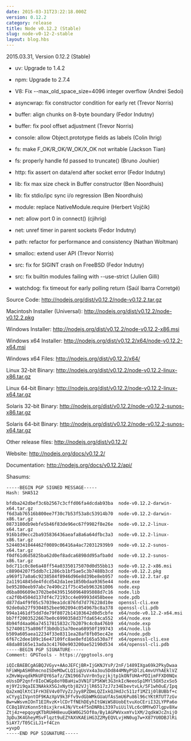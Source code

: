 ```yaml
---
date: 2015-03-31T23:22:18.000Z
version: 0.12.2
category: release
title: Node v0.12.2 (Stable)
slug: node-v0-12-2-stable
layout: blog.hbs
---
```


2015.03.31, Version 0.12.2 (Stable)

* uv: Upgrade to 1.4.2

* npm: Upgrade to 2.7.4

* V8: Fix --max_old_space_size=4096 integer overflow (Andrei Sedoi)

* asyncwrap: fix constructor condition for early ret (Trevor Norris)

* buffer: align chunks on 8-byte boundary (Fedor Indutny)

* buffer: fix pool offset adjustment (Trevor Norris)

* console: allow Object.prototype fields as labels (Colin Ihrig)

* fs: make F_OK/R_OK/W_OK/X_OK not writable (Jackson Tian)

* fs: properly handle fd passed to truncate() (Bruno Jouhier)

* http: fix assert on data/end after socket error (Fedor Indutny)

* lib: fix max size check in Buffer constructor (Ben Noordhuis)

* lib: fix stdio/ipc sync i/o regression (Ben Noordhuis)

* module: replace NativeModule.require (Herbert Vojčík)

* net: allow port 0 in connect() (cjihrig)

* net: unref timer in parent sockets (Fedor Indutny)

* path: refactor for performance and consistency (Nathan Woltman)

* smalloc: extend user API (Trevor Norris)

* src: fix for SIGINT crash on FreeBSD (Fedor Indutny)

* src: fix builtin modules failing with --use-strict (Julien Gilli)

* watchdog: fix timeout for early polling return (Saúl Ibarra Corretgé)


Source Code: http://nodejs.org/dist/v0.12.2/node-v0.12.2.tar.gz

Macintosh Installer (Universal): http://nodejs.org/dist/v0.12.2/node-v0.12.2.pkg

Windows Installer: http://nodejs.org/dist/v0.12.2/node-v0.12.2-x86.msi

Windows x64 Installer: http://nodejs.org/dist/v0.12.2/x64/node-v0.12.2-x64.msi

Windows x64 Files: http://nodejs.org/dist/v0.12.2/x64/

Linux 32-bit Binary: http://nodejs.org/dist/v0.12.2/node-v0.12.2-linux-x86.tar.gz

Linux 64-bit Binary: http://nodejs.org/dist/v0.12.2/node-v0.12.2-linux-x64.tar.gz

Solaris 32-bit Binary: http://nodejs.org/dist/v0.12.2/node-v0.12.2-sunos-x86.tar.gz

Solaris 64-bit Binary: http://nodejs.org/dist/v0.12.2/node-v0.12.2-sunos-x64.tar.gz

Other release files: http://nodejs.org/dist/v0.12.2/

Website: http://nodejs.org/docs/v0.12.2/

Documentation: http://nodejs.org/docs/v0.12.2/api/

Shasums:
```
-----BEGIN PGP SIGNED MESSAGE-----
Hash: SHA512

bfdba242dbef3c6b2567c3cffd06fa4dcdab93ba  node-v0.12.2-darwin-x64.tar.gz
f6d3ab76516b800ee7f30c7b53f53a8c53914b70  node-v0.12.2-darwin-x86.tar.gz
0873180db9ebfe5b46f83de96ec67f9982f8e26e  node-v0.12.2-linux-x64.tar.gz
916b1d9ecc2ba935836436aeafa8a6a64dfbc3a3  node-v0.12.2-linux-x86.tar.gz
52440341044462f0089c06416a4ac720312939b9  node-v0.12.2-sunos-x64.tar.gz
f0df61d6d5825ba62d0ef8adca6898dd95afba0d  node-v0.12.2-sunos-x86.tar.gz
bdc711c0c8e6a48ff54a03350175070d0d55bb13  node-v0.12.2-x86.msi
c88904207f5ddb7c1286cb1bf5ae5c3b7488b3cd  node-v0.12.2.pkg
a969f17a0a6c9238584f8946d96e8d39be8eb957  node-v0.12.2.tar.gz
2a11914845de4fdcd542da1ee1850bdaa9365e44  node.exe
be95280eeb97abc7e490c21f75c45eb963261006  node.exp
d6ba806609e3702be043951560964895088d7c16  node.lib
ca2f0b4504d137df4c72193cc4e09993d458beee  node.pdb
d877da4f9f05c57039ea1dc876fd7d776228d10e  openssl-cli.exe
92de0ab27f9304852bee902094c054967bc8a378  openssl-cli.pdb
994a1461df5dd7de79f8072b14103642d0d5cbfe  x64/node-v0.12.2-x64.msi
bb7ff2003522667be0c6990358d37fda654ca552  x64/node.exe
8b94fd4aa06a74517815832c7b2079c4c0a476b9  x64/node.exp
527400175a806ff3b0db15a70eea68950f199743  x64/node.lib
b509a605aea12234f33e8311ea28af8fb05ec42e  x64/node.pdb
6f67c2dee109c16e47109fc8ae8efd165a530a7f  x64/openssl-cli.exe
48da80165e13ada3c41760e903200ae52190d534  x64/openssl-cli.pdb
-----BEGIN PGP SIGNATURE-----
Comment: GPGTools - https://gpgtools.org

iQIcBAEBCgAGBQJVGyv+AAoJEFCjBR+IjGKNJYsP/2nF/1489IXga69k2PkyDwaa
hFiWHpASH0hmcnoISDeMOwCLQIiqUsVx4a3ou5Dd844MNyPSDlzL4mvUYhAEklVZ
xZHvWqvqdkMkUFQY6Safz/ZN19667uVr0n5yzjkjtp1kONfUHA+PDIimFFXD0NQx
oUssDP2qnfr8IoCWGp8oY0BaHiw3VN1F1P5KWt3G3nkIcNeeoSp1MYl5OX5zxSo5
mj9Y2i9qaIE3NAkkX5GJxNytbj82VJjlR6517zJ7z34EbevtvLk/5F1whOuE/Ipq
Qa2xmQlKtC1FrH3EV4v0TVyZzJyy8PZDmLQZIxkQJHdJc511zf1MZ1j0lBUBbf+c
xCYyg1IVpntOF9KAzXpV9k3Ffv9vdGbWMkGUaUfAsSmU6Pu86l96cYKtRTUT7zGv
Bw+wWsvmIOnT1EIRvzK+lCDrTfNEhDEyhItGWiWS8UobEtvuXoCEriI32LYPPa6o
CC8q18VzKonn5t0ixjkrx4JN/Vtx4f5nDNRbi3397uiUilVLc6c0MYwO7lgpv8Xw
Ztj4z+epqoyqKTbRUHH8euuQkW0G25Of0a/By1AGPWVxxmYv1XM/2qdkWJcZnijO
3pDu3K4GheyMSvFlqzt9uEZYAXVKAEiHG3Z2MyEQVLvjHN0ug7w+X87YU0DBJlRi
5iAY7/T05CiLJ1+f4Czn
=yvpO
-----END PGP SIGNATURE-----
```
